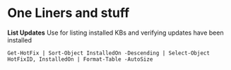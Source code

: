 # One Liners and stuff


**List Updates**
Use for listing installed KBs and verifying updates have been installed

`Get-HotFix | Sort-Object InstalledOn -Descending | Select-Object HotFixID, InstalledOn | Format-Table -AutoSize`
